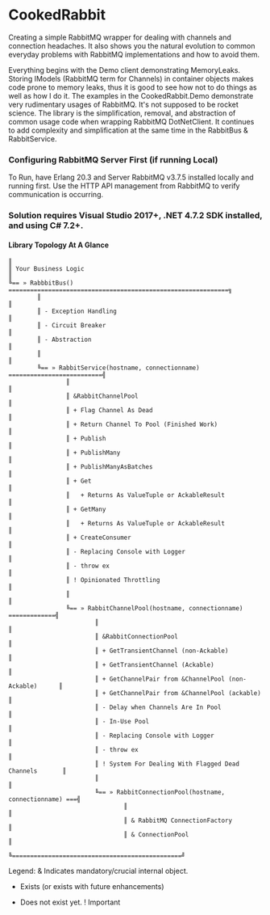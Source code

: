 # CookedRabbit
Creating a simple RabbitMQ wrapper for dealing with channels and connection headaches. It also shows you  the natural evolution to common everyday problems with RabbitMQ implementations and how to avoid them.

Everything begins with the Demo client demonstrating MemoryLeaks. Storing IModels (RabbitMQ term for Channels) in container objects makes code prone to memory leaks, thus it is good to see how not to do things as well as how I do it. The examples in the CookedRabbit.Demo demonstrate very rudimentary usages of RabbitMQ. It's not supposed to be rocket science. The library is the simplification, removal, and abstraction of common usage code when wrapping RabbitMQ DotNetClient. It continues to add complexity and simplification at the same time in the RabbitBus & RabbitService.

### Configuring RabbitMQ Server First (if running Local)
To Run, have Erlang 20.3 and Server RabbitMQ v3.7.5 installed locally and running first.
Use the HTTP API management from RabbitMQ to verify communication is occurring.

### Solution requires Visual Studio 2017+, .NET 4.7.2 SDK installed, and using C# 7.2+.

#### Library Topology At A Glance

    ║
    ║ Your Business Logic
    ║
    ╚== » RabbbitBus() =============================================================╗
            ║                                                                       ║
            ║ - Exception Handling                                                  ║
            ║ - Circuit Breaker                                                     ║
            ║ - Abstraction                                                         ║
            ║                                                                       ║
            ╚== » RabbitService(hostname, connectionname) ==========================╣
                    ║                                                               ║
                    ║ &RabbitChannelPool                                            ║
                    ║ + Flag Channel As Dead                                        ║
                    ║ + Return Channel To Pool (Finished Work)                      ║
                    ║ + Publish                                                     ║
                    ║ + PublishMany                                                 ║
                    ║ + PublishManyAsBatches                                        ║
                    ║ + Get                                                         ║
                    ║   + Returns As ValueTuple or AckableResult                    ║
                    ║ + GetMany                                                     ║
                    ║   + Returns As ValueTuple or AckableResult                    ║
                    ║ + CreateConsumer                                              ║
                    ║ - Replacing Console with Logger                               ║
                    ║ - throw ex                                                    ║
                    ║ ! Opinionated Throttling                                      ║
                    ║                                                               ║
                    ╚== » RabbitChannelPool(hostname, connectionname)  =============╣
                            ║                                                       ║
                            ║ &RabbitConnectionPool                                 ║
                            ║ + GetTransientChannel (non-Ackable)                   ║
                            ║ + GetTransientChannel (Ackable)                       ║
                            ║ + GetChannelPair from &ChannelPool (non-Ackable)      ║
                            ║ + GetChannelPair from &ChannelPool (ackable)          ║
                            ║ - Delay when Channels Are In Pool                     ║
                            ║ - In-Use Pool                                         ║
                            ║ - Replacing Console with Logger                       ║
                            ║ - throw ex                                            ║
                            ║ ! System For Dealing With Flagged Dead Channels       ║
                            ║                                                       ║
                            ╚== » RabbitConnectionPool(hostname, connectionname) ===╣
                                    ║                                               ║
                                    ║ & RabbitMQ ConnectionFactory                  ║
                                    ║ & ConnectionPool                              ║
                                    ╚===============================================╝

Legend:
& Indicates mandatory/crucial internal object.
+ Exists (or exists with future enhancements)
- Does not exist yet.
! Important

